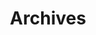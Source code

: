 ---
title: Archives
permalink: /archives
photograph: 
  file: $22-05-Malta-7531.jpg
  name: Suspended Window
---